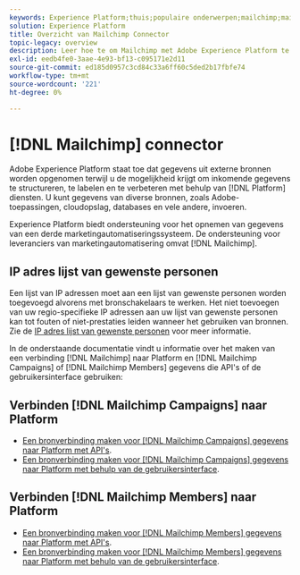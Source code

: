 ```yaml
---
keywords: Experience Platform;thuis;populaire onderwerpen;mailchimp;mailchimp-campagnes;mailchimp-leden
solution: Experience Platform
title: Overzicht van Mailchimp Connector
topic-legacy: overview
description: Leer hoe te om Mailchimp met Adobe Experience Platform te verbinden gebruikend APIs of het gebruikersinterface.
exl-id: eedb4fe0-3aae-4e93-bf13-c095171e2d11
source-git-commit: ed185d0957c3cd84c33a6ff60c5ded2b17fbfe74
workflow-type: tm+mt
source-wordcount: '221'
ht-degree: 0%

---
```


# [!DNL Mailchimp] connector

Adobe Experience Platform staat toe dat gegevens uit externe bronnen worden opgenomen terwijl u de mogelijkheid krijgt om inkomende gegevens te structureren, te labelen en te verbeteren met behulp van [!DNL Platform] diensten. U kunt gegevens van diverse bronnen, zoals Adobe-toepassingen, cloudopslag, databases en vele andere, invoeren.

Experience Platform biedt ondersteuning voor het opnemen van gegevens van een derde marketingautomatiseringssysteem. De ondersteuning voor leveranciers van marketingautomatisering omvat [!DNL Mailchimp].

## IP adres lijst van gewenste personen

Een lijst van IP adressen moet aan een lijst van gewenste personen worden toegevoegd alvorens met bronschakelaars te werken. Het niet toevoegen van uw regio-specifieke IP adressen aan uw lijst van gewenste personen kan tot fouten of niet-prestaties leiden wanneer het gebruiken van bronnen. Zie de [IP adres lijst van gewenste personen](../../ip-address-allow-list.md) voor meer informatie.

In de onderstaande documentatie vindt u informatie over het maken van een verbinding [!DNL Mailchimp] naar Platform en [!DNL Mailchimp Campaigns] of [!DNL Mailchimp Members] gegevens die API&#39;s of de gebruikersinterface gebruiken:

## Verbinden [!DNL Mailchimp Campaigns] naar Platform

* [Een bronverbinding maken voor [!DNL Mailchimp Campaigns] gegevens naar Platform met API&#39;s](../../tutorials/api/create/marketing-automation/mailchimp-campaign.md).
* [Een bronverbinding maken voor [!DNL Mailchimp Campaigns] gegevens naar Platform met behulp van de gebruikersinterface](../../tutorials/ui/create/marketing-automation/mailchimp-campaigns.md).

## Verbinden [!DNL Mailchimp Members] naar Platform

* [Een bronverbinding maken voor [!DNL Mailchimp Members] gegevens naar Platform met API&#39;s](../../tutorials/api/create/marketing-automation/mailchimp-members.md).
* [Een bronverbinding maken voor [!DNL Mailchimp Members] gegevens naar Platform met behulp van de gebruikersinterface](../../tutorials/ui/create/marketing-automation/mailchimp-members.md).